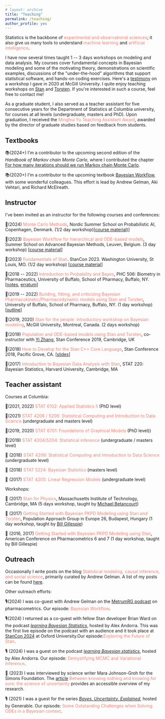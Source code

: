 ```yaml
---
# layout: archive
title: "Teaching"
permalink: /teaching/
author_profile: yes
---
```


Statistics is the backbone of <span style="color:Salmon">experimental and observational sciences</span>; it also give us many tools to understand <span style="color:Salmon">machine learning</span> and <span style="color:Salmon">artificial intelligence</span>.

I have now several times taught 1 -- 3 days workshops on modeling and data analysis.
My courses cover fundamental concepts in Bayesian modeling and some of the motivating theory, demonstrations on scientific examples, discussions of the "under-the-hood" algorithms that support statistical software, and hands-on coding exercises.
Here's a [testimony](https://statmodeling.stat.columbia.edu/2020/08/19/i-just-wanted-to-say-that-for-the-first-time-in-three-4-years-of-efforts-i-have-a-way-to-estimate-my-model/) on a workshop I gave in 2020 at McGill University.
I quite enjoy teaching workshops on [Stan](https://mc-stan.org/) and [Torsten](https://github.com/metrumresearchgroup/Torsten). If you're interested in such a course, feel free to contact me!

As a graduate student, I also served as a teacher assistant for five consecutive years for the Department of Statistics at Columbia university, for courses at all levels (undergraduate, masters and PhD).
Upon graduation, I received the <span style="color:Salmon">Minghui Yu Teaching Assistant Award</span>, awarded by the director of graduate studies based on feedback from students.

## Textbooks

📚(2024+) I'm a contributor to the upcoming second edition of the _Handbook of Markov chain Monte Carlo_, where I contributed the chapter [For how many iterations should we run Markov chain Monte Carlo](https://arxiv.org/abs/2311.02726).

📚(2020+) I'm a contributor to the upcoming textbook [Bayesian Workflow](https://sites.stat.columbia.edu/gelman/workflow-book/), with some wonderful colleagues. This effort is lead by Andrew Gelman, Aki Vehtari, and Richard McElreath.


## Instructor

I've been invited as an instructor for the following courses and conferences:

📙(2024) <span style="color:Salmon">Monte Carlo Methods</span>, Nordic Summer School on Probabilistic AI, Copenhagen, Denmark. (1/2 day workshop)[[course material](https://github.com/probabilisticai/nordic-probai-2024/tree/main/day4/Charles%20Margoissan))]

📙(2023) <span style="color:Salmon">Bayesian Workflow for hierarchical and ODE-based models</span>, Summer School on Advanced Bayesian Methods, Leuven, Belgium. (3 day workshop) [[course material](https://github.com/charlesm93/stanTutorial/tree/main/Leuven_summer_school2023)]

📙(2023) <span style="color:Salmon">Fundamentals of Stan</span>. StanCon 2023. Washington University, St Louis, MO. (1/2 day workshop) [[course material](https://github.com/charlesm93/stanTutorial/tree/main/StanCon2023)]

📙(2018 -- 2022) <span style="color:Salmon">Introduction to Probability and Bayes</span>, PHC 506: Biometry in Pharmaceutics, University of Buffalo, School of Pharmacy, Buffalo, NY. [[notes](http://charlesm93.github.io/files/Prob&Bayes.pdf), [erratum](http://charlesm93.github.io/files/notes_erratum.pdf)]

📙(2019 -- 2022) <span style="color:Salmon">Building, fitting, and criticizing Bayesian Pharmacokinetic/Pharmacodynamic models using Stan and Torsten</span>, University of Buffalo, School of Pharmacy, Buffalo, NY. (1 day workshop) [[outline](http://charlesm93.github.io/files/outline-torsten_workshop.pdf)]

📙(2019, 2020) <span style="color:Salmon">Stan for the people: introductory workshop on Bayesian modeling</span>, McGill University,
Montreal, Canada. (2 days workshop)

📙(2019) <span style="color:Salmon">Population and ODE-based models using Stan and Torsten</span>,
co-instructor with [Yi Zhang](https://metrumrg.com/team_member/yi-zhang-ph-d/), Stan Conference 2019, Cambridge, UK

📙(2018) <span style="color:Salmon">How to Develop for the Stan C++ Core Language</span>, Stan Conference 2018, Pacific Grove, CA. [[slides](https://github.com/charlesm93/presentations-and-writing/blob/master/StanCon2018_tutorial/Roadmap.pdf)]

📙(2017) <span style="color:Salmon">Introduction to Bayesian Data Analysis with Stan</span>, STAT 220: Bayesian Statistics, Harvard University, Cambridge, MA

## Teacher assistant

Courses at Columbia:

📘(2021, 2022) <span style="color:Salmon">STAT 6102: Applied Statistics II</span> (PhD level)

📘(2021) <span style="color:Salmon">STAT 4206 / 5206: Statistical Computing and Introduction to Data Science</span> (undergraduate and masters level)

📘(2019, 2020) <span style="color:Salmon">STAT 6701: Foundations of Graphical Models</span> (PhD level))

📘(2019) <span style="color:Salmon">STAT 4204/5204: Statistical inference</span> (undergraduate / masters level)

📘 (2018) <span style="color:Salmon">STAT 4206: Statistical Computing and Introduction to Data Science</span> (undergraduate level)

📘 (2018) <span style="color:Salmon">STAT 5224: Bayesian Statistics</span> (masters level)

📘 (2017) <span style="color:Salmon">STAT 4205: Linear Regression Models</span> (undergraduate level)

Workshops:

📘 (2017) <span style="color:Salmon">Stan for Physics</span>, Massachusetts Institute of Technology, Cambridge, MA
(5 days workshop, taught by [Michael Betancourt](https://betanalpha.github.io))

📘 (2017) <span style="color:Salmon">Getting Started with Bayesian PKPD Modeling using Stan and Torsten</span>, Population Approach Group in Europe 26, Budapest, Hungary (1 day workshop, taught by [Bill Gillespie](https://metrumrg.com/team_member/william-r-gillespie-ph-d/))

📘 (2016, 2017) <span style="color:Salmon">Getting Started with Bayesian PKPD Modeling using Stan</span>, American Conference on Pharmacometrics 6 and 7 (1 day workshop, taught by Bill Gillespie)

## Outreach

Occasionally I write posts on the blog <span style="color:Salmon">Statistical modeling, causal inference, and social science</span>, primarily curated by Andrew Gelman. A list of my posts can be found [here](https://statmodeling.stat.columbia.edu/author/charles/).

Other outreach efforts:

🎙️(2024) I was co-guest with Andrew Gelman on the [MetrumRG podcast](https://www.youtube.com/watch?v=5BNVBiPpYlY) on pharmacometrics.
Our episode: <span style="color:Salmon">Bayesian Workflow</span>.

🎙️(2024) I returned as a co-guest with fellow Stan developer Brian Ward on the podcast [_learning Bayesian Statistics_](https://www.youtube.com/watch?v=nTECQ_uvOBc&ab_channel=LearningBayesianStatistics), hosted by Alex Andorra. This was the first live episode on the podcast with an audience and it took place at [StanCon 2024](https://mc-stan.org/learn-stan/stancon-talks.html#stancon-2024-oxford) at Oxford University.Our episode:<span style="color:Salmon">Exploring the Future of Stan</span>.

🎙️ (2024) I was a guest on the podcast [_learning Bayesian statistics_](https://learnbayesstats.com/episode/90-demystifying-mcmc-variational-inference-charles-margossian/), hosted by Alex Andorra. Our episode: <span style="color:Salmon">Demystifying MCMC and Variational Inference</span>.

📰 (2023) I was interviewed by science writer Mara Johnson-Groh for the Simons Foundation. The [article](https://www.simonsfoundation.org/2023/06/12/between-knowing-nothing-and-knowing-for-sure-the-science-of-uncertainty/) <span style="color:Salmon">Between knowing nothing and knowing for sure: the science of uncertainty</span> provides an accessible overview of my research.

🎙️ (2021) I was a guest for the series [_Bayes. Uncertainty. Explained_](https://www.youtube.com/watch?v=hsNvClBFhcY), hosted by Generable. Our episode: <span style="color:Salmon">Some Outstanding Challenges when Solving ODEs in a Bayesian context</span>.

<!---->
<!--Currently I'm writing chapters for the upcoming textbook _Bayesian Workflow_; an early outline of this work exists as a [preprint](https://arxiv.org/abs/2011.01808).-->
